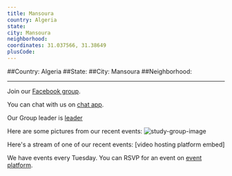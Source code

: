 ```yaml
---
title: Mansoura
country: Algeria
state: 
city: Mansoura
neighborhood: 
coordinates: 31.037566, 31.38649
plusCode:
---
```


##Country: Algeria
##State: 
##City: Mansoura
##Neighborhood: 
*****
Join our [Facebook group](https://www.facebook.com/groups/free.code.camp.mansoura).

You can chat with us on [chat app]().

Our Group leader is [leader]()

Here are some pictures from our recent events:
![study-group-image]()

Here's a stream of one of our recent events:
[video hosting platform embed]

We have events every Tuesday. You can RSVP for an event on [event platform]().
